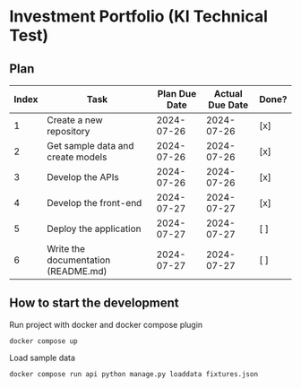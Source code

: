 # Investment Portfolio (KI Technical Test)

## Plan

| Index | Task | Plan Due Date | Actual Due Date | Done? |
| --- | --- | --- | --- | --- |
| 1 | Create a new repository | 2024-07-26 | 2024-07-26 | [x] |
| 2 | Get sample data and create models | 2024-07-26 | 2024-07-26 | [x] |
| 3 | Develop the APIs | 2024-07-26 | 2024-07-26 | [x] |
| 4 | Develop the front-end | 2024-07-27 | 2024-07-27 | [x] |
| 5 | Deploy the application | 2024-07-27 | 2024-07-27 | [ ] |
| 6 | Write the documentation (README.md) | 2024-07-27 | 2024-07-27 | [ ] |

## How to start the development

Run project with docker and docker compose plugin
```
docker compose up
```

Load sample data
```
docker compose run api python manage.py loaddata fixtures.json
```
